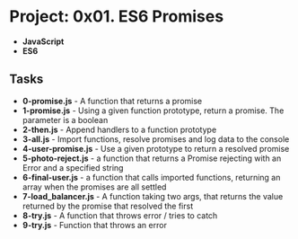 
# Project: 0x01. ES6 Promises
- **JavaScript**
- **ES6**
## Tasks
- **0-promise.js** - A function that returns a promise
- **1-promise.js** - Using a given function prototype, return a promise. The parameter is a boolean
- **2-then.js** - Append handlers to a function prototype
- **3-all.js** - Import functions, resolve promises and log data to the console
- **4-user-promise.js** - Use a given prototype to return a resolved promise
- **5-photo-reject.js** - a function that returns a Promise rejecting with an Error and a specified string
- **6-final-user.js** - a function that calls imported functions, returning an array when the promises are all settled
- **7-load_balancer.js** - A function taking two args, that returns the value returned by the promise that resolved the first
- **8-try.js** - A function that throws error / tries to catch
- **9-try.js** - Function that throws an error
